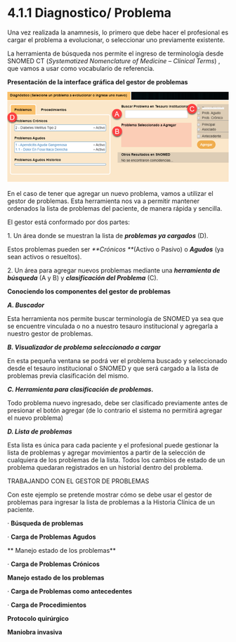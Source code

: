 # 4.1.1 Diagnostico/ Problema

Una vez realizada la anamnesis, lo primero que debe hacer el profesional es cargar el problema a evolucionar, o seleccionar uno previamente existente.

La herramienta de búsqueda nos permite el ingreso de terminología desde SNOMED CT (_Systematized Nomenclature of Medicine – Clinical Terms_) , que vamos a usar como vocabulario de referencia.

**Presentación de la interface gráfica del gestor de problemas**

![Gestor de problemas](<../../../.gitbook/assets/image (55).png>)

En el caso de tener que agregar un nuevo problema, vamos a utilizar el gestor de problemas. Esta herramienta nos va a permitir mantener ordenados la lista de problemas del paciente, de manera rápida y sencilla.

El gestor está conformado por dos partes:

1\.       Un área donde se muestran la lista de _**problemas ya cargados**_ (D).

Estos problemas pueden ser _**Crónicos **_(Activo o Pasivo) o _**Agudos**_ (ya sean activos o resueltos).

2\.       Un área para agregar nuevos problemas mediante una _**herramienta de búsqueda**_ (A y B) y _**clasificación del Problema**_ (C).

**Conociendo los componentes del gestor de problemas**

&#x20;

&#x20;

_**A. Buscador**_

Esta herramienta nos permite buscar terminología de SNOMED ya sea que se encuentre vinculada o no a nuestro tesauro institucional y agregarla a nuestro gestor de problemas.

_**B. Visualizador de problema seleccionado a cargar**_

En esta pequeña ventana se podrá ver el problema buscado y seleccionado desde el tesauro institucional o SNOMED y que será cargado a la lista de problemas previa clasificación del mismo.

_**C. Herramienta para clasificación de problemas.**_

Todo problema nuevo ingresado, debe ser clasificado previamente antes de presionar el botón agregar (de lo contrario el sistema no permitirá agregar el nuevo problema)

_**D. Lista de problemas**_

Esta lista es única para cada paciente y el profesional puede gestionar la lista de problemas y agregar movimientos a partir de la selección de cualquiera de los problemas de la lista. Todos los cambios de estado de un problema quedaran registrados en un historial dentro del problema.

TRABAJANDO CON EL GESTOR DE PROBLEMAS

Con este ejemplo se pretende mostrar cómo se debe usar el gestor de problemas para ingresar la lista de problemas a la Historia Clínica de un paciente.

·         **Búsqueda de problemas**

·         **Carga de Problemas Agudos**

**                     Manejo estado de los problemas**

·         **Carga de Problemas Crónicos**

**Manejo estado de los problemas**

·         **Carga de Problemas como antecedentes**

·         **Carga de Procedimientos**

**Protocolo quirúrgico**

**Maniobra invasiva**

